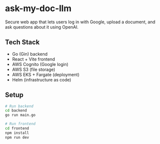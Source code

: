 # ask-my-doc-llm

Secure web app that lets users log in with Google, upload a document, and ask questions about it using OpenAI.

## Tech Stack

- Go (Gin) backend
- React + Vite frontend
- AWS Cognito (Google login)
- AWS S3 (file storage)
- AWS EKS + Fargate (deployment)
- Helm (infrastructure as code)

## Setup

```bash
# Run backend
cd backend
go run main.go

# Run frontend
cd frontend
npm install
npm run dev
